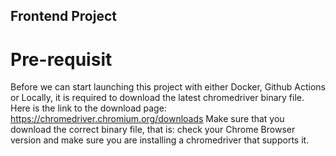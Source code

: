 ## Frontend Project

# Pre-requisit
Before we can start launching this project with either Docker, Github Actions or Locally, it is required to download the latest chromedriver binary file.
Here is the link to the download page: https://chromedriver.chromium.org/downloads
Make sure that you download the correct binary file, that is: check your Chrome Browser version and make sure you are installing a chromedriver that supports it.

